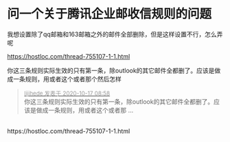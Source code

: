 # 问一个关于腾讯企业邮收信规则的问题


我想设置除了qq邮箱和163邮箱之外的邮件全部删除，但是这样设置不行，怎么弄呢<br />
<img id="aimg_r743l" onclick="zoom(this, this.src, 0, 0, 0)" class="zoom" src="https://i.loli.net/2020/10/17/ZnOIKlHB4UqLjJN.png" onmouseover="img_onmouseoverfunc(this)" onload="thumbImg(this)" border="0" alt="" />

https://hostloc.com/thread-755107-1-1.html

你这三条规则实际生效的只有第一条，除outlook的其它邮件全都删了。应该是做成一条规则，用或者这个或者那个然后怎样

<div class="quote"><blockquote><font size="2"><a href="https://www.hostloc.com/forum.php?mod=redirect&amp;goto=findpost&amp;pid=9312218&amp;ptid=755236" target="_blank"><font color="#999999">lijihede 发表于 2020-10-17 08:58</font></a></font><br />
你这三条规则实际生效的只有第一条，除outlook的其它邮件全都删了。应该是做成一条规则，用或者这个或者那 ...</blockquote></div><br />
https://hostloc.com/thread-755107-1-1.html<br />

